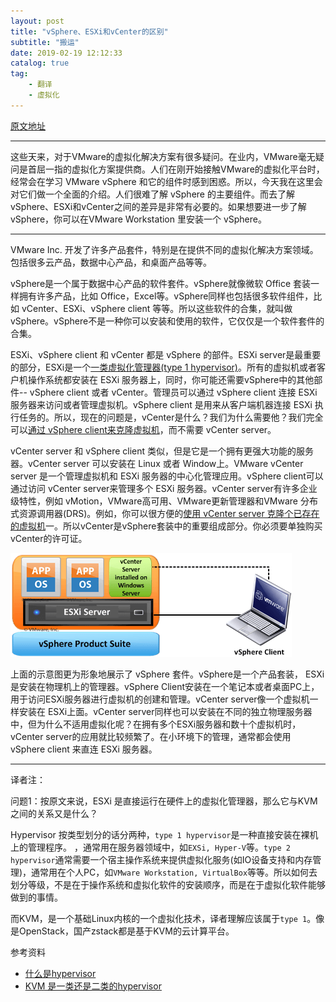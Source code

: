 ```yaml
---
layout: post
title: "vSphere、ESXi和vCenter的区别"
subtitle: "搬运"
date: 2019-02-19 12:12:33
catalog: true
tag: 
    - 翻译
    - 虚拟化
---
```

[原文地址](http://www.mustbegeek.com/difference-between-vsphere-esxi-and-vcenter/)


-----------------------------

这些天来，对于VMware的虚拟化解决方案有很多疑问。在业内，VMware毫无疑问是首屈一指的虚拟化方案提供商。人们在刚开始接触VMware的虚拟化平台时，经常会在学习 VMware vSphere 和它的组件时感到困惑。所以，今天我在这里会对它们做一个全面的介绍。人们很难了解 vSphere 的主要组件。而去了解 vSphere、ESXi和vCenter之间的差异是非常有必要的。如果想要进一步了解vSphere，你可以在VMware Workstation 里安装一个 vSphere。

--------------------------------------------------


VMware Inc. 开发了许多产品套件，特别是在提供不同的虚拟化解决方案领域。包括很多云产品，数据中心产品，和桌面产品等等。

 vSphere是一个属于数据中心产品的软件套件。vSphere就像微软 Office 套装一样拥有许多产品，比如 Office，Excel等。vSphere同样也包括很多软件组件，比如 vCenter、ESXi、vSphere client 等等。所以这些软件的合集，就叫做vSphere。vSphere不是一种你可以安装和使用的软件，它仅仅是一个软件套件的合集。

ESXi、vSphere client 和 vCenter 都是 vSphere 的部件。ESXi server是最重要的部分，ESXi是一个[一类虚拟化管理器(type 1 hypervisor)](https://vapour-apps.com/what-is-hypervisor/)。所有的虚拟机或者客户机操作系统都安装在 ESXi 服务器上，同时，你可能还需要vSphere中的其他部件-- vSphere client 或者 vCenter。管理员可以通过 vSphere client 连接 ESXi 服务器来访问或者管理虚拟机。vSphere client 是用来从客户端机器连接 ESXi 执行任务的。所以，现在的问题是，vCenter是什么？我们为什么需要他？我们完全可以[通过 vSphere client来克隆虚拟机](http://www.mustbegeek.com/create-copy-of-existing-virtual-machine-in-esxi-server/)，而不需要 vCenter server。

vCenter server 和 vSphere client 类似，但是它是一个拥有更强大功能的服务器。vCenter server 可以安装在 Linux 或者 Window上。VMware vCenter server 是一个管理虚拟机和 ESXi 服务器的中心化管理应用。vSphere client可以通过访问 vCenter server来管理多个 ESXi 服务器。vCenter server有许多企业级特性，例如 vMotion，VMware高可用、VMware更新管理器和VMware 分布式资源调用器(DRS)。例如，你可以很方便的[使用 vCenter server 克隆个已存在的虚拟机](http://www.mustbegeek.com/clone-virtual-machine-in-vmware-vcenter/)一。所以vCenter是vSphere套装中的重要组成部分。你必须要单独购买vCenter的许可证。

![vSphere套件示意图](/img/cloudcomputing/vSphereProductSuite.png)

上面的示意图更为形象地展示了 vSphere 套件。vSphere是一个产品套装， ESXi是安装在物理机上的管理器。vSphere Client安装在一个笔记本或者桌面PC上，用于访问ESXi服务器进行虚拟机的创建和管理。vCenter server像一个虚拟机一样安装在 ESXi上面。vCenter server同样也可以安装在不同的独立物理服务器中，但为什么不适用虚拟化呢？在拥有多个ESXi服务器和数十个虚拟机时，vCenter server的应用就比较频繁了。在小环境下的管理，通常都会使用 vSphere client 来直连 ESXi 服务器。

-------------------------------

译者注：

问题1：按原文来说，ESXi 是直接运行在硬件上的虚拟化管理器，那么它与KVM之间的关系又是什么？

Hypervisor 按类型划分的话分两种，`type 1 hypervisor`是一种直接安装在裸机上的管理程序。 ，通常用在服务器领域中，如`EXSi, Hyper-V`等。`type 2 hypervisor`通常需要一个宿主操作系统来提供虚拟化服务(如IO设备支持和内存管理)，通常用在个人PC，如`VMware Workstation, VirtualBox`等等。所以如何去划分等级，不是在于操作系统和虚拟化软件的安装顺序，而是在于虚拟化软件能够做到的事情。

而KVM，是一个基础Linux内核的一个虚拟化技术，译者理解应该属于`type 1`。像是OpenStack，国产zstack都是基于KVM的云计算平台。

参考资料

* [什么是hypervisor](https://vapour-apps.com/what-is-hypervisor/)
* [KVM 是一类还是二类的hypervisor](https://serverfault.com/questions/855094/is-kvm-a-type-1-or-type-2-hypervisor)

